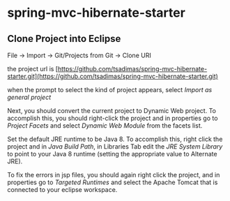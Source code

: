 # spring-mvc-hibernate-starter

## Clone Project into Eclipse


File -> Import -> Git/Projects from Git -> Clone URI

the project url is 
[https://github.com/tsadimas/spring-mvc-hibernate-starter.git](https://github.com/tsadimas/spring-mvc-hibernate-starter.git)

when the prompt to select the kind of project appears, select *Import as general project*

Next, you should convert the current project to Dynamic Web project.
To accomplish this, you should right-click the project and in properties go to *Project Facets*
and select _Dynamic Web Module_ from the facets list.

Set the default JRE runtime to be Java 8. To accomplish this, right click the project and in _Java Build Path_, in Libraries Tab edit the _JRE System Library_ to point to your Java 8 runtime (setting the appropriate value to Alternate JRE).

To fix the errors in jsp files, you should again right click the project, and in properties go to _Targeted Runtimes_ and select the Apache Tomcat that is connected to your eclipse workspace.
